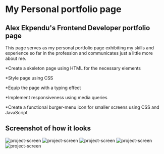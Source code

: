 # My Personal portfolio page 

## Alex Ekpendu's Frontend Developer portfolio page

This page serves as my personal portfolio page exhibiting my skills and experience so far in the profession and communicates just a little more about me.

*Create a skeleton page using HTML for the necessary elements

*Style page using CSS

*Equip the page with a typing effect

*Implement responsiveness using media queries

*Create a functional burger-menu icon for smaller screens using CSS and JavaScript

## Screenshot of how it looks
<img src="Assets/screenshot/Screenshot (91).png" alt="project-screen">
<img src="Assets/screenshot/Screenshot (92).png" alt="project-screen">
<img src="Assets/screenshot/Screenshot (93).png" alt="project-screen">
<img src="Assets/screenshot/Screenshot (94).png" alt="project-screen">
<img src="Assets/screenshot/Screenshot (96).png" alt="project-screen">
